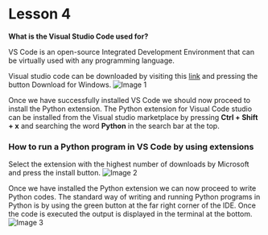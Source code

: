 ﻿

# Lesson 4

**What is the Visual Studio Code used for?**

VS Code is an open-source Integrated Development Environment that can be virtually used with any programming language.

Visual studio code can be downloaded by visiting this [link](https://code.visualstudio.com/) and pressing the button Download for Windows.
![Image 1](https://drive.google.com/file/d/1ISCEJCB1WFb96WjrnCcczjcDDDE5H1Mb/view?usp=sharing)



Once we have successfully installed VS Code we should now proceed to install the Python extension. The Python extension for Visual Code studio can be installed from the Visual studio marketplace by pressing **Ctrl + Shift + x** and searching the word **Python** in the search bar at the top.

### How to run a Python program in VS Code by using extensions

Select the extension with the highest number of downloads by Microsoft and press the install button.
![Image 2](https://drive.google.com/file/d/1YU34L3g27x6n3rPMqlho4cdVjlSQtJuU/view?usp=sharing)


Once we have installed the Python extension we can now proceed to write Python codes. The standard way of writing and running Python programs in Python is by using the green button at the far right corner of the IDE. Once the code is executed the output is displayed in the terminal at the bottom.
![Image 3](https://drive.google.com/file/d/1nSQcyv1tlJgOownE792AlxokwfaO2C0Q/view?usp=sharing)

